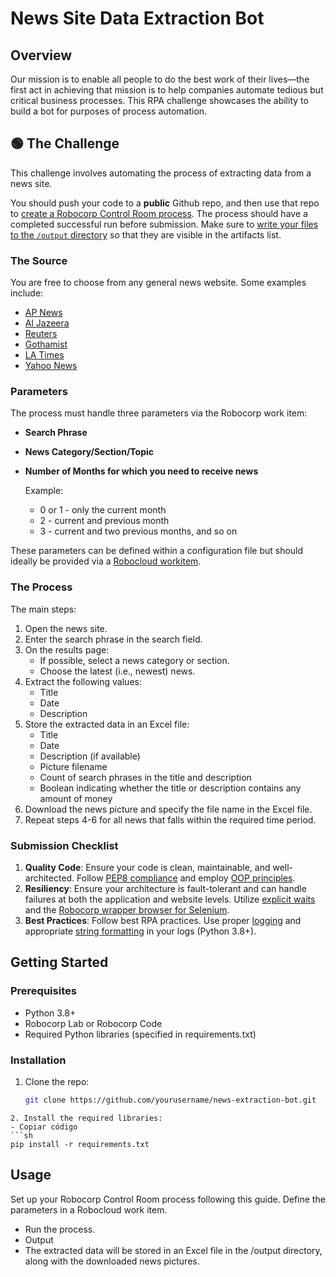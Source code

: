 # News Site Data Extraction Bot

## Overview

Our mission is to enable all people to do the best work of their lives—the first act in achieving that mission is to help companies automate tedious but critical business processes. This RPA challenge showcases the ability to build a bot for purposes of process automation.

## 🟢 The Challenge

This challenge involves automating the process of extracting data from a news site.

You should push your code to a **public** Github repo, and then use that repo to [create a Robocorp Control Room process](https://robocorp.com/docs/courses/beginners-course-python/12-running-in-robocorp-cloud). The process should have a completed successful run before submission. Make sure to [write your files to the `/output` directory](https://robocorp.com/docs/courses/beginners-course-python/9-collecting-the-results#saving-the-file-to-the-output-directory) so that they are visible in the artifacts list.

### The Source

You are free to choose from any general news website. Some examples include:

- [AP News](https://apnews.com/)
- [Al Jazeera](https://www.aljazeera.com/)
- [Reuters](https://www.reuters.com/)
- [Gothamist](https://gothamist.com/)
- [LA Times](https://www.latimes.com/)
- [Yahoo News](https://news.yahoo.com/)

### Parameters

The process must handle three parameters via the Robocorp work item:

- **Search Phrase**
- **News Category/Section/Topic**
- **Number of Months for which you need to receive news**

    Example: 
    - 0 or 1 - only the current month
    - 2 - current and previous month
    - 3 - current and two previous months, and so on

These parameters can be defined within a configuration file but should ideally be provided via a [Robocloud workitem](https://rpaframework.org/libraries/robocorp_workitems/).

### The Process

The main steps:

1. Open the news site.
2. Enter the search phrase in the search field.
3. On the results page:
    - If possible, select a news category or section.
    - Choose the latest (i.e., newest) news.
4. Extract the following values:
    - Title
    - Date
    - Description
5. Store the extracted data in an Excel file:
    - Title
    - Date
    - Description (if available)
    - Picture filename
    - Count of search phrases in the title and description
    - Boolean indicating whether the title or description contains any amount of money
6. Download the news picture and specify the file name in the Excel file.
7. Repeat steps 4-6 for all news that falls within the required time period.

### Submission Checklist

1. **Quality Code**: Ensure your code is clean, maintainable, and well-architected. Follow [PEP8 compliance](https://peps.python.org/pep-0008/) and employ [OOP principles](https://peps.python.org/pep-0008/).
2. **Resiliency**: Ensure your architecture is fault-tolerant and can handle failures at both the application and website levels. Utilize [explicit waits](https://selenium-python.readthedocs.io/waits.html) and the [Robocorp wrapper browser for Selenium](https://rpaframework.org/libraries/browser_selenium/python.html).
3. **Best Practices**: Follow best RPA practices. Use proper [logging](https://docs.python.org/3/library/logging.html) and appropriate [string formatting](https://www.digitalocean.com/community/tutorials/python-string-concatenation) in your logs (Python 3.8+).

## Getting Started

### Prerequisites

- Python 3.8+
- Robocorp Lab or Robocorp Code
- Required Python libraries (specified in requirements.txt)

### Installation

1. Clone the repo:
   ```sh
   git clone https://github.com/yourusername/news-extraction-bot.git
  ```
  2. Install the required libraries:
- Copiar código
```sh
pip install -r requirements.txt
```
## Usage
  Set up your Robocorp Control Room process following this guide.
  Define the parameters in a Robocloud work item.
- Run the process.
- Output
- The extracted data will be stored in an Excel file in the /output directory, along with the downloaded news pictures.